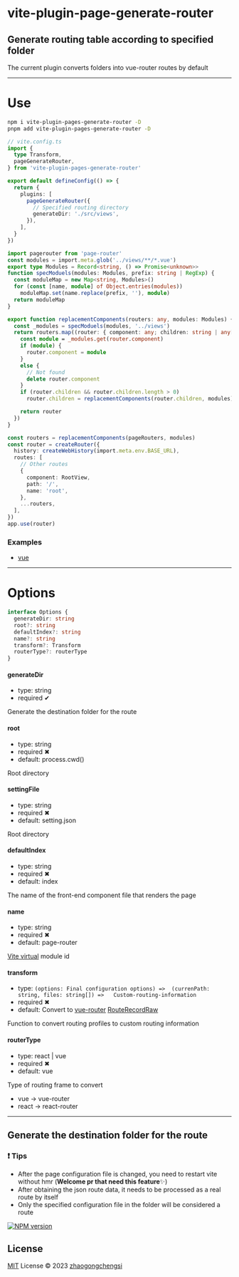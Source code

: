 # vite-plugin-page-generate-router

## Generate routing table according to specified folder

The current plugin converts folders into vue-router routes by default

---

# Use

```sh
npm i vite-plugin-pages-generate-router -D
pnpm add vite-plugin-pages-generate-router -D
```

```ts
// vite.config.ts
import {
  type Transform,
  pageGenerateRouter,
} from 'vite-plugin-pages-generate-router'

export default defineConfig(() => {
  return {
    plugins: [
      pageGenerateRouter({
        // Specified routing directory
        generateDir: './src/views',
      }),
    ],
  }
})
```

```ts
import pagerouter from 'page-router'
const modules = import.meta.glob('../views/**/*.vue')
export type Modules = Record<string, () => Promise<unknown>>
function specModuels(modules: Modules, prefix: string | RegExp) {
  const moduleMap = new Map<string, Modules>()
  for (const [name, module] of Object.entries(modules))
    moduleMap.set(name.replace(prefix, ''), module)
  return moduleMap
}

export function replacementComponents(routers: any, modules: Modules) {
  const _modules = specModuels(modules, '../views')
  return routers.map((router: { component: any; children: string | any[] }) => {
    const module = _modules.get(router.component)
    if (module) {
      router.component = module
    }
    else {
      // Not found
      delete router.component
    }
    if (router.children && router.children.length > 0)
      router.children = replacementComponents(router.children, modules)

    return router
  })
}

const routers = replacementComponents(pageRouters, modules)
const router = createRouter({
  history: createWebHistory(import.meta.env.BASE_URL),
  routes: [
    // Other routes
    {
      component: RootView,
      path: '/',
      name: 'root',
    },
    ...routers,
  ],
})
app.use(router)
```
### Examples
- [vue](examples/vue)
---

# Options

```ts
interface Options {
  generateDir: string
  root?: string
  defaultIndex?: string
  name?: string
  transform?: Transform
  routerType?: routerType
}
```

#### generateDir

- type: string
- required ✔

Generate the destination folder for the route

#### root

- type: string
- required ✖
- default: process.cwd()

Root directory

#### settingFile

- type: string
- required ✖
- default: setting.json

Root directory

#### defaultIndex

- type: string
- required ✖
- default: index

The name of the front-end component file that renders the page

#### name

- type: string
- required ✖
- default: page-router

[Vite virtual](https://cn.vitejs.dev/guide/api-plugin.html#virtual-modules-convention) module id

#### transform

- type: ```(options: Final configuration options) => 
            (currenPath: string, files: string[]) =>  
              Custom-routing-information
          ```
- required ✖
- default: Convert to [vue-router](https://router.vuejs.org/) [RouteRecordRaw](https://router.vuejs.org/zh/api/#routerecordraw)

Function to convert routing profiles to custom routing information

#### routerType

- type: react | vue
- required ✖
- default: vue

Type of routing frame to convert
- vue -> vue-router
- react -> react-router

---

## Generate the destination folder for the route

### ❗ Tips
- After the page configuration file is changed, you need to restart vite without hmr (**Welcome pr that need this feature**✨)
- After obtaining the json route data, it needs to be processed as a real route by itself
- Only the specified configuration file in the folder will be considered a route

[![NPM version](https://img.shields.io/npm/v/vite-plugin-pages-generate-router?color=a1b858&label=vite-plugin-pages-generate-router)](https://www.npmjs.com/package/vite-plugin-pages-generate-router)

## License

[MIT](./LICENSE) License © 2023 [zhaogongchengsi](https://github.com/zhaogongchengsi)
